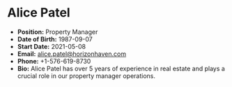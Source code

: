# Alice Patel

- **Position:** Property Manager  
- **Date of Birth:** 1987-09-07  
- **Start Date:** 2021-05-08  
- **Email:** alice.patel@horizonhaven.com  
- **Phone:** +1-576-619-8730  
- **Bio:** Alice Patel has over 5 years of experience in real estate and plays a crucial role in our property manager operations.
